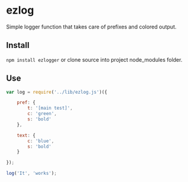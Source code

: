 ezlog
=====

Simple logger function that takes care of prefixes and colored output.

## Install
`npm install ezlogger` or clone source into project node_modules folder.

## Use
```js
var log = require('../lib/ezlog.js')({

	pref: {
		t: '[main test]',
		c: 'green',
		s: 'bold'
	},

	text: {
		c: 'blue',
		s: 'bold'
	}

});

log('It', 'works');
```